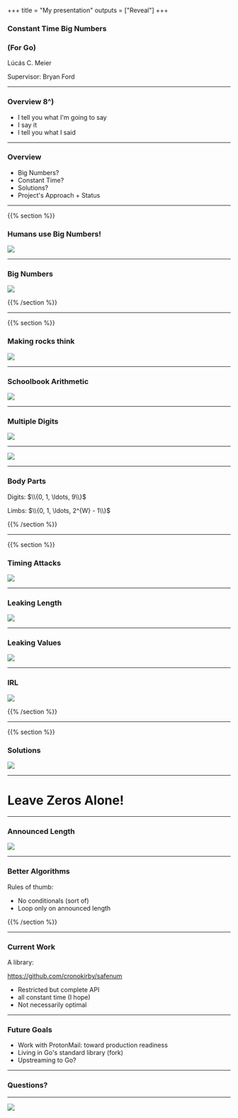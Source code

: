 +++
title = "My presentation"
outputs = ["Reveal"]
+++

### Constant Time Big Numbers
### (For Go)

Lúcás C. Meier

Supervisor: Bryan Ford

--- 

### Overview 8^)

- I tell you what I'm going to say
- I say it
- I tell you what I said

---

### Overview

- Big Numbers?
- Constant Time?
- Solutions?
- Project's Approach + Status

---

{{% section %}}

### Humans use Big Numbers!

![](./res/5.png)

---
### Big Numbers

![](./res/1.png)

{{% /section %}}

---

{{% section %}}


### Making rocks think

![](./res/4.jpg)

---


### Schoolbook Arithmetic

![](./res/6.png)


---

### Multiple Digits

![](./res/7.png)


---

![](./res/17.png)

---

### Body Parts

Digits: $\\{0, 1, \ldots, 9\\}$

Limbs: $\\{0, 1, \ldots, 2^{W} - 1\\}$

{{% /section %}}

---

{{% section %}}

### Timing Attacks

![](./res/9.png)

---

### Leaking Length

![](./res/18.png)

---

### Leaking Values

![](./res/10.png)

---

### IRL
![](./res/13.png)


{{% /section %}}

---

{{% section %}}

### Solutions

![](./res/15.png)

---

# Leave Zeros Alone!

---

### Announced Length

![](./res/16.png)

---

### Better Algorithms

Rules of thumb:

- No conditionals (sort of)
- Loop only on announced length

{{% /section %}}

---

### Current Work

A library:

https://github.com/cronokirby/safenum

- Restricted but complete API
- all constant time (I hope)
- Not necessarily optimal

---

### Future Goals

- Work with ProtonMail: toward production readiness
- Living in Go's standard library (fork)
- Upstreaming to Go?

---

### Questions?

---

![](./res/3.png)
